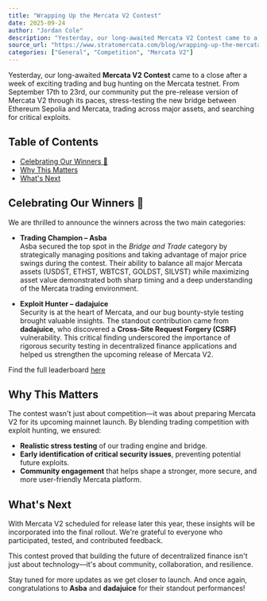 ```yaml
---
title: "Wrapping Up the Mercata V2 Contest"
date: 2025-09-24
author: "Jordan Cole"
description: "Yesterday, our long-awaited Mercata V2 Contest came to a close after a week of exciting trading and bug hunting on the Mercata testnet."
source_url: "https://www.stratomercata.com/blog/wrapping-up-the-mercata-v2-contest"
categories: ["General", "Competition", "Mercata V2"]
---
```


Yesterday, our long-awaited **Mercata V2 Contest** came to a close after a week of exciting trading and bug hunting on the Mercata testnet. From September 17th to 23rd, our community put the pre-release version of Mercata V2 through its paces, stress-testing the new bridge between Ethereum Sepolia and Mercata, trading across major assets, and searching for critical exploits.

## Table of Contents

- [Celebrating Our Winners 🎉](#celebrating-our-winners-)
- [Why This Matters](#why-this-matters)
- [What's Next](#whats-next)

## Celebrating Our Winners 🎉

We are thrilled to announce the winners across the two main categories:

- **Trading Champion – Asba**  
  Asba secured the top spot in the _Bridge and Trade_ category by strategically managing positions and taking advantage of major price swings during the contest. Their ability to balance all major Mercata assets (USDST, ETHST, WBTCST, GOLDST, SILVST) while maximizing asset value demonstrated both sharp timing and a deep understanding of the Mercata trading environment.

- **Exploit Hunter – dadajuice**  
  Security is at the heart of Mercata, and our bug bounty-style testing brought valuable insights. The standout contribution came from **dadajuice**, who discovered a **Cross-Site Request Forgery (CSRF)** vulnerability. This critical finding underscored the importance of rigorous security testing in decentralized finance applications and helped us strengthen the upcoming release of Mercata V2.

Find the full leaderboard [here](https://stratoscan.testnet.stratomercata.com/leaderboard)

## Why This Matters

The contest wasn't just about competition—it was about preparing Mercata V2 for its upcoming mainnet launch. By blending trading competition with exploit hunting, we ensured:

- **Realistic stress testing** of our trading engine and bridge.
- **Early identification of critical security issues**, preventing potential future exploits.
- **Community engagement** that helps shape a stronger, more secure, and more user-friendly Mercata platform.

## What's Next

With Mercata V2 scheduled for release later this year, these insights will be incorporated into the final rollout. We're grateful to everyone who participated, tested, and contributed feedback.

This contest proved that building the future of decentralized finance isn't just about technology—it's about community, collaboration, and resilience.

Stay tuned for more updates as we get closer to launch. And once again, congratulations to **Asba** and **dadajuice** for their standout performances!
